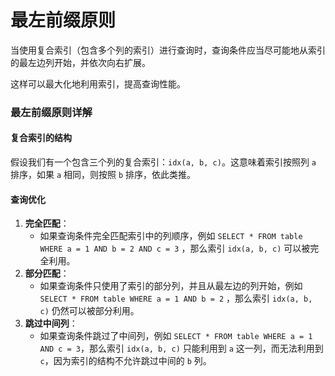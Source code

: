 # 最左前缀原则

当使用复合索引（包含多个列的索引）进行查询时，查询条件应当尽可能地从索引的最左边列开始，并依次向右扩展。

这样可以最大化地利用索引，提高查询性能。

### 最左前缀原则详解

#### 复合索引的结构

假设我们有一个包含三个列的复合索引：`idx(a, b, c)`。这意味着索引按照列 `a` 排序，如果 `a` 相同，则按照 `b` 排序，依此类推。

#### 查询优化

1. **完全匹配**：
    - 如果查询条件完全匹配索引中的列顺序，例如 `SELECT * FROM table WHERE a = 1 AND b = 2 AND c = 3`
      ，那么索引 `idx(a, b, c)` 可以被完全利用。
2. **部分匹配**：
    - 如果查询条件只使用了索引的部分列，并且从最左边的列开始，例如 `SELECT * FROM table WHERE a = 1 AND b = 2`
      ，那么索引 `idx(a, b, c)` 仍然可以被部分利用。
3. **跳过中间列**：
    - 如果查询条件跳过了中间列，例如 `SELECT * FROM table WHERE a = 1 AND c = 3`，那么索引 `idx(a, b, c)` 只能利用到 `a`
      这一列，而无法利用到 `c`，因为索引的结构不允许跳过中间的 `b` 列。